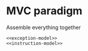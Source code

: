 # MVC paradigm 

Assemble everything together
```{.javascript #models}
<<exception-model>>
<<instruction-model>>
```